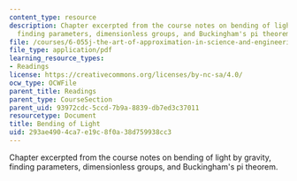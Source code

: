 ```yaml
---
content_type: resource
description: Chapter excerpted from the course notes on bending of light by gravity,
  finding parameters, dimensionless groups, and Buckingham's pi theorem.
file: /courses/6-055j-the-art-of-approximation-in-science-and-engineering-spring-2008/293ae4904ca7e19c8f0a38d759938cc3_apr09.pdf
file_type: application/pdf
learning_resource_types:
- Readings
license: https://creativecommons.org/licenses/by-nc-sa/4.0/
ocw_type: OCWFile
parent_title: Readings
parent_type: CourseSection
parent_uid: 93972cdc-5ccd-7b9a-8839-db7ed3c37011
resourcetype: Document
title: Bending of Light
uid: 293ae490-4ca7-e19c-8f0a-38d759938cc3
---
```

Chapter excerpted from the course notes on bending of light by gravity, finding parameters, dimensionless groups, and Buckingham's pi theorem.